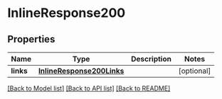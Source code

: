 # InlineResponse200

## Properties
Name | Type | Description | Notes
------------ | ------------- | ------------- | -------------
**links** | [**InlineResponse200Links**](InlineResponse200Links.md) |  | [optional] 

[[Back to Model list]](../README.md#documentation-for-models) [[Back to API list]](../README.md#documentation-for-api-endpoints) [[Back to README]](../README.md)


